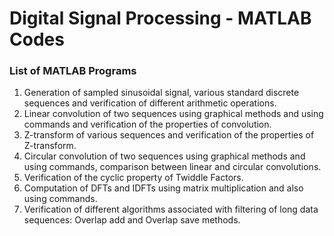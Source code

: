 # Digital Signal Processing - MATLAB Codes

### List of MATLAB Programs

1. Generation of sampled sinusoidal signal, various standard discrete sequences and verification of different arithmetic operations.
2. Linear convolution of two sequences using graphical methods and using commands and verification of the properties of convolution.
3. Z-transform of various sequences and verification of the properties of Z-transform.
4. Circular convolution of two sequences using graphical methods and using commands, comparison between linear and circular convolutions.
5. Verification of the cyclic property of Twiddle Factors.
6. Computation of DFTs and IDFTs using matrix multiplication and also using commands.
7. Verification of different algorithms associated with filtering of long data sequences: Overlap add and Overlap save methods.
